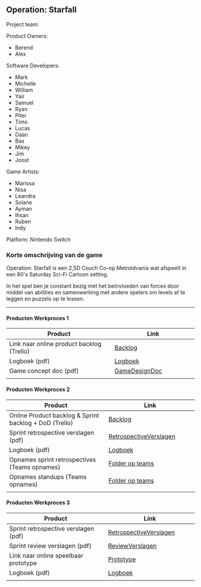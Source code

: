 ## Operation: Starfall
Project team:

Product Owners:
- Berend
- Alex

Software Developers:
- Mark
- Michelle
- William
- Yair
- Samuel
- Ryan
- Piter
- Timo
- Lucas
- Daan
- Bas
- Mikey
- Jim
- Joost

Game Artists:
- Marissa
- Nisa
- Leandra
- Solane
- Ayman
- Ihsan
- Ruben
- Indy

Platform:
Nintendo Switch

### Korte omschrijving van de game
Operation: Starfall is een 2,5D Couch Co-op Metroidvania wat afspeelt in een 80's Saturday Sci-Fi Cartoon setting.

In het spel ben je constant bezig met het beïnvloeden van forces door middel van abilities en samenwerking met andere spelers om levels af te leggen en puzzels op te lossen.

---
#### Producten Werkproces 1
| Product  | Link |
| ------ |  ------ |
| Link naar online product backlog (Trello) | [Backlog]
| Logboek (pdf)                             | [Logboek]
| Game concept doc (pdf)                    | [GameDesignDoc]
|<img width=500/>|<img width=300/>|
   
#### Producten Werkproces 2
| Product  | Link |
| ------ |  ------ |
| Online Product backlog & Sprint backlog + DoD (Trello)    | [Backlog]
| Sprint retrospective verslagen (pdf)                      | [RetrospectiveVerslagen]
| Logboek (pdf)                                             | [Logboek]
| Opnames sprint retrospectives (Teams opnames)             | [Folder op teams]
| Opnames standups (Teams opnames)                          | [Folder op teams]
|<img width=500/>|<img width=300/>|
   
#### Producten Werkproces 3
| Product  | Link |
| ------ |  ------ |
| Sprint retrospective verslagen (pdf)  | [RetrospectiveVerslagen]
| Sprint review verslagen (pdf)         | [ReviewVerslagen]
| Link naar online speelbaar prototype  | [Prototype]
| Logboek (pdf)                         | [Logboek]
|<img width=500/>|<img width=300/>|

   [Backlog]: <https://trello.com/b/NkLp0zTo/operation-starfall-sprint-13-first-vertical-slice>
   [Logboek]: <https://github.com/BNS-MarkUlrich/agp_inlever_template/blob/master/producten/Starfall_%20Logboek.pdf>
   [GameDesignDoc]: <https://github.com/BNS-MarkUlrich/agp_inlever_template/blob/master/producten/Concept%20Document.pdf>
   [RetrospectiveVerslagen]: <https://github.com/BNS-MarkUlrich/agp_inlever_template/blob/master/producten/Starfall_%20Retrospectives.pdf>
   [ReviewVerslagen]: <https://github.com/BNS-MarkUlrich/agp_inlever_template/blob/master/producten/Starfall_%20Reviews.pdf>
   [Prototype]: <https://github.com/BAStudio/OperationStarfall/tree/19deed208a00e7475341cc36e0aa8f16be669dd9>
   [Folder op teams]: <https://mediacollegeamsterdam.sharepoint.com/:f:/r/teams/K-F3M8BOHLOGame-AgileGameProductie/Gedeelde%20documenten/General/HLO%20Videos?csf=1&web=1&e=fdyRPU>

